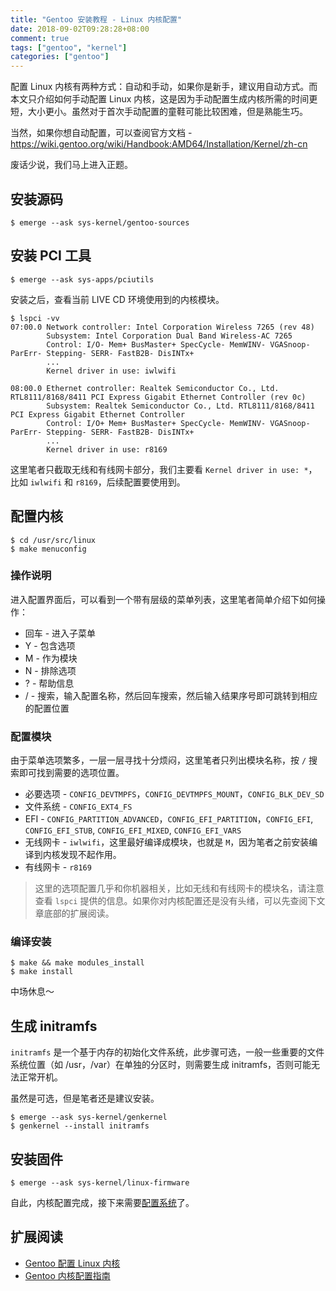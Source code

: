 ```yaml
---
title: "Gentoo 安装教程 - Linux 内核配置"
date: 2018-09-02T09:28:28+08:00
comment: true
tags: ["gentoo", "kernel"]
categories: ["gentoo"]
---
```


配置 Linux 内核有两种方式：自动和手动，如果你是新手，建议用自动方式。而本文只介绍如何手动配置 Linux 内核，这是因为手动配置生成内核所需的时间更短，大小更小。虽然对于首次手动配置的童鞋可能比较困难，但是熟能生巧。
<!--more-->

当然，如果你想自动配置，可以查阅官方文档 - https://wiki.gentoo.org/wiki/Handbook:AMD64/Installation/Kernel/zh-cn

废话少说，我们马上进入正题。

## 安装源码

```
$ emerge --ask sys-kernel/gentoo-sources
```

## 安装 PCI 工具

```
$ emerge --ask sys-apps/pciutils
```

安装之后，查看当前 LIVE CD 环境使用到的内核模块。

```
$ lspci -vv
07:00.0 Network controller: Intel Corporation Wireless 7265 (rev 48)
        Subsystem: Intel Corporation Dual Band Wireless-AC 7265
        Control: I/O- Mem+ BusMaster+ SpecCycle- MemWINV- VGASnoop- ParErr- Stepping- SERR- FastB2B- DisINTx+
        ...
        Kernel driver in use: iwlwifi

08:00.0 Ethernet controller: Realtek Semiconductor Co., Ltd. RTL8111/8168/8411 PCI Express Gigabit Ethernet Controller (rev 0c)
        Subsystem: Realtek Semiconductor Co., Ltd. RTL8111/8168/8411 PCI Express Gigabit Ethernet Controller
        Control: I/O+ Mem+ BusMaster+ SpecCycle- MemWINV- VGASnoop- ParErr- Stepping- SERR- FastB2B- DisINTx+
        ...
        Kernel driver in use: r8169
```

这里笔者只截取无线和有线网卡部分，我们主要看 `Kernel driver in use: *`，比如 `iwlwifi` 和 `r8169`，后续配置要使用到。


## 配置内核

```
$ cd /usr/src/linux
$ make menuconfig
```

### 操作说明

进入配置界面后，可以看到一个带有层级的菜单列表，这里笔者简单介绍下如何操作：

- 回车 - 进入子菜单
- Y - 包含选项
- M - 作为模块
- N - 排除选项
- ? - 帮助信息
- / - 搜索，输入配置名称，然后回车搜索，然后输入结果序号即可跳转到相应的配置位置

### 配置模块

由于菜单选项繁多，一层一层寻找十分烦闷，这里笔者只列出模块名称，按 `/` 搜索即可找到需要的选项位置。

- 必要选项 - `CONFIG_DEVTMPFS`，`CONFIG_DEVTMPFS_MOUNT`，`CONFIG_BLK_DEV_SD`
- 文件系统 - `CONFIG_EXT4_FS`
- EFI - `CONFIG_PARTITION_ADVANCED`，`CONFIG_EFI_PARTITION`，`CONFIG_EFI`, `CONFIG_EFI_STUB`, `CONFIG_EFI_MIXED`, `CONFIG_EFI_VARS`
- 无线网卡 - `iwlwifi`，这里最好编译成模块，也就是 `M`，因为笔者之前安装编译到内核发现不起作用。
- 有线网卡 - `r8169`

> 这里的选项配置几乎和你机器相关，比如无线和有线网卡的模块名，请注意查看 `lspci` 提供的信息。如果你对内核配置还是没有头绪，可以先查阅下文章底部的扩展阅读。

### 编译安装

```
$ make && make modules_install
$ make install
```

中场休息～


## 生成 initramfs

`initramfs` 是一个基于内存的初始化文件系统，此步骤可选，一般一些重要的文件系统位置（如 /usr，/var）在单独的分区时，则需要生成 initramfs，否则可能无法正常开机。

虽然是可选，但是笔者还是建议安装。

```
$ emerge --ask sys-kernel/genkernel
$ genkernel --install initramfs
```

## 安装固件

```
$ emerge --ask sys-kernel/linux-firmware
```

自此，内核配置完成，接下来需要[配置系统](/post/gentoo/installation-system)了。

## 扩展阅读

- [Gentoo 配置 Linux 内核](https://wiki.gentoo.org/wiki/Handbook:AMD64/Installation/Kernel/zh-cn)
- [Gentoo 内核配置指南](https://wiki.gentoo.org/wiki/Kernel/Gentoo_Kernel_Configuration_Guide/zh-cn)
